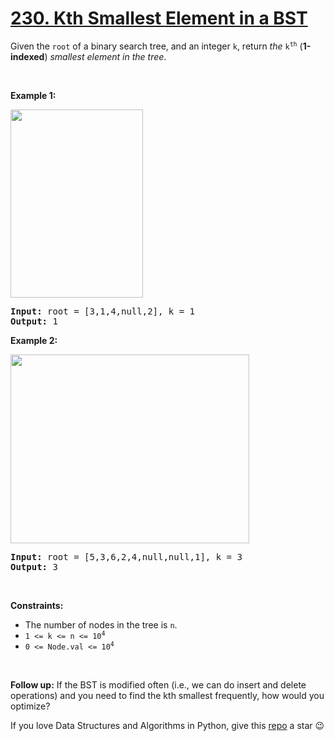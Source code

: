 # [230. Kth Smallest Element in a BST][title]

<p>Given the <code>root</code> of a binary search tree, and an integer <code>k</code>, return <em>the</em> <code>k<sup>th</sup></code> (<strong>1-indexed</strong>) <em>smallest element in the tree</em>.</p>
<p> </p>
<p><strong>Example 1:</strong></p>
<img alt="" src="https://assets.leetcode.com/uploads/2021/01/28/kthtree1.jpg" style="width: 212px; height: 301px;"/>
<pre><strong>Input:</strong> root = [3,1,4,null,2], k = 1
<strong>Output:</strong> 1
</pre>
<p><strong>Example 2:</strong></p>
<img alt="" src="https://assets.leetcode.com/uploads/2021/01/28/kthtree2.jpg" style="width: 382px; height: 302px;"/>
<pre><strong>Input:</strong> root = [5,3,6,2,4,null,null,1], k = 3
<strong>Output:</strong> 3
</pre>
<p> </p>
<p><strong>Constraints:</strong></p>
<ul>
<li>The number of nodes in the tree is <code>n</code>.</li>
<li><code>1 &lt;= k &lt;= n &lt;= 10<sup>4</sup></code></li>
<li><code>0 &lt;= Node.val &lt;= 10<sup>4</sup></code></li>
</ul>
<p> </p>
<strong>Follow up:</strong> If the BST is modified often (i.e., we can do insert and delete operations) and you need to find the kth smallest frequently, how would you optimize?

If you love Data Structures and Algorithms in Python, give this [repo][me] a star :wink:

[title]: https://leetcode.com/problems/kth-smallest-element-in-a-bst
[me]: https://github.com/bumblebee211196/awesome-python-leetcode